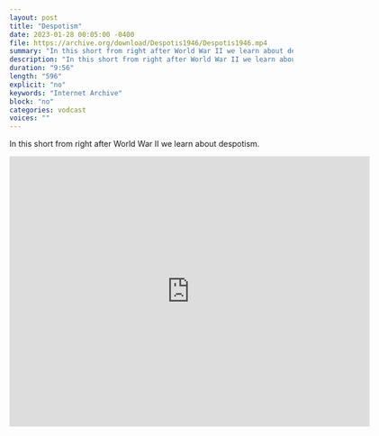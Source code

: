 ```yaml
---
layout: post
title: "Despotism"
date: 2023-01-28 00:05:00 -0400
file: https://archive.org/download/Despotis1946/Despotis1946.mp4
summary: "In this short from right after World War II we learn about despotism."
description: "In this short from right after World War II we learn about despotism."
duration: "9:56"
length: "596"
explicit: "no" 
keywords: "Internet Archive"
block: "no" 
categories: vodcast
voices: ""
---
```


In this short from right after World War II we learn about despotism.

<iframe src="https://archive.org/embed/Despotis1946" width="640" height="480" frameborder="0" webkitallowfullscreen="true" mozallowfullscreen="true" allowfullscreen></iframe>
